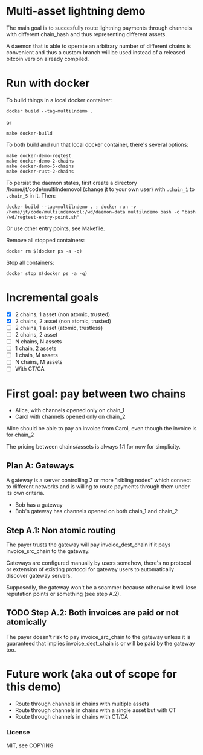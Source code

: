 
# Multi-asset lightning demo

The main goal is to succesfully route lightning payments through
channels with different chain_hash and thus representing different
assets.

A daemon that is able to operate an arbitrary number of different
chains is convenient and thus a custom branch will be used instead of
a released bitcoin version already compiled.

# Run with docker

To build things in a local docker container:

	docker build --tag=multilndemo .

or

	make docker-build

To both build and run that local docker container, there's several options:

	make docker-demo-regtest
	make docker-demo-2-chains
	make docker-demo-5-chains
	make docker-rust-2-chains


To persist the daemon states, first create a directory
/home/jt/code/multilndemovol (change jt to your own user) with `.chain_1`
to `.chain_5` in it. Then:

```
docker build --tag=multilndemo . ; docker run -v /home/jt/code/multilndemovol:/wd/daemon-data multilndemo bash -c "bash /wd/regtest-entry-point.sh"
```

Or use other entry points, see Makefile.

Remove all stopped containers:

```
docker rm $(docker ps -a -q)
```

Stop all containers:

```
docker stop $(docker ps -a -q)
```

# Incremental goals

- [x] 2 chains, 1 asset (non atomic, trusted)
- [x] 2 chains, 2 asset (non atomic, trusted)
- [ ] 2 chains, 1 asset (atomic, trustless)
- [ ] 2 chains, 2 asset
- [ ] N chains, N assets
- [ ] 1 chain, 2 assets
- [ ] 1 chain, M assets
- [ ] N chains, M assets
- [ ] With CT/CA

# First goal: pay between two chains

- Alice, with channels opened only on chain_1
- Carol with channels opened only on chain_2

Alice should be able to pay an invoice from Carol, even though the invoice is for chain_2

The pricing between chains/assets is always 1:1 for now for simplicity.

## Plan A: Gateways

A gateway is a server controlling 2 or more "sibling nodes" which
connect to different networks and is willing to route payments through
them under its own criteria.

- Bob has a gateway
- Bob's gateway has channels opened on both chain_1 and chain_2

## Step A.1: Non atomic routing

The payer trusts the gateway will pay invoice_dest_chain if it pays
invoice_src_chain to the gateway.

Gateways are configured manually by users somehow, there's no protocol
or extension of existing protocol for gateway users to automatically
discover gateway servers.

Supposedly, the gateway won't be a scammer because otherwise it will
lose reputation points or something (see step A.2).

## TODO Step A.2: Both invoices are paid or not atomically

The payer doesn't risk to pay invoice_src_chain to the gateway unless it is guaranteed
that implies invoice_dest_chain is or will be paid by the gateway too.

# Future work (aka out of scope for this demo)

- Route through channels in chains with multiple assets
- Route through channels in chains with a single asset but with CT
- Route through channels in chains with CT/CA

### License

MIT, see COPYING
